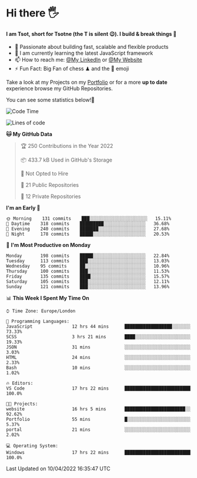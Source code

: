 # Hi there :raised_hand_with_fingers_splayed:
#### I am Tsot, short for Tsotne (the T is silent :wink:). I build & break things :space_invader:
- :telescope: Passionate about building fast, scalable and flexible products
- :seedling: I am currently learning the latest JavaScript framework 
- :mailbox: How to reach me: [@My LinkedIn](https://www.linkedin.com/in/tsotne-gvadzabia/) or [@My Website](https://tsotne.co.uk/contact)
- :zap: Fun Fact: Big Fan of chess ♟ and the 👾 emoji

Take a look at my Projects on my [Portfolio](https://tsotne.co.uk/) or for a more **up to date** experience browse my GitHub Repositories.

You can see some statistics below!:space_invader:
<!--START_SECTION:waka-->
![Code Time](http://img.shields.io/badge/Code%20Time-629%20hrs%2047%20mins-blue)

![Lines of code](https://img.shields.io/badge/From%20Hello%20World%20I%27ve%20Written-2%20Million%20lines%20of%20code-blue)

**🐱 My GitHub Data** 

> 🏆 250 Contributions in the Year 2022
 > 
> 📦 433.7 kB Used in GitHub's Storage 
 > 
> 🚫 Not Opted to Hire
 > 
> 📜 21 Public Repositories 
 > 
> 🔑 12 Private Repositories  
 > 
**I'm an Early 🐤** 

```text
🌞 Morning    131 commits    ███░░░░░░░░░░░░░░░░░░░░░░   15.11% 
🌆 Daytime    318 commits    █████████░░░░░░░░░░░░░░░░   36.68% 
🌃 Evening    240 commits    ███████░░░░░░░░░░░░░░░░░░   27.68% 
🌙 Night      178 commits    █████░░░░░░░░░░░░░░░░░░░░   20.53%

```
📅 **I'm Most Productive on Monday** 

```text
Monday       198 commits    █████░░░░░░░░░░░░░░░░░░░░   22.84% 
Tuesday      113 commits    ███░░░░░░░░░░░░░░░░░░░░░░   13.03% 
Wednesday    95 commits     ██░░░░░░░░░░░░░░░░░░░░░░░   10.96% 
Thursday     100 commits    ███░░░░░░░░░░░░░░░░░░░░░░   11.53% 
Friday       135 commits    ████░░░░░░░░░░░░░░░░░░░░░   15.57% 
Saturday     105 commits    ███░░░░░░░░░░░░░░░░░░░░░░   12.11% 
Sunday       121 commits    ███░░░░░░░░░░░░░░░░░░░░░░   13.96%

```


📊 **This Week I Spent My Time On** 

```text
⌚︎ Time Zone: Europe/London

💬 Programming Languages: 
JavaScript               12 hrs 44 mins      ██████████████████░░░░░░░   73.33% 
SCSS                     3 hrs 21 mins       ████░░░░░░░░░░░░░░░░░░░░░   19.33% 
JSON                     31 mins             ░░░░░░░░░░░░░░░░░░░░░░░░░   3.03% 
HTML                     24 mins             ░░░░░░░░░░░░░░░░░░░░░░░░░   2.33% 
Bash                     10 mins             ░░░░░░░░░░░░░░░░░░░░░░░░░   1.02%

🔥 Editors: 
VS Code                  17 hrs 22 mins      █████████████████████████   100.0%

🐱‍💻 Projects: 
website                  16 hrs 5 mins       ███████████████████████░░   92.62% 
Portfolio                55 mins             █░░░░░░░░░░░░░░░░░░░░░░░░   5.37% 
portal                   21 mins             ░░░░░░░░░░░░░░░░░░░░░░░░░   2.02%

💻 Operating System: 
Windows                  17 hrs 22 mins      █████████████████████████   100.0%

```


 Last Updated on 10/04/2022 16:35:47 UTC
<!--END_SECTION:waka-->
